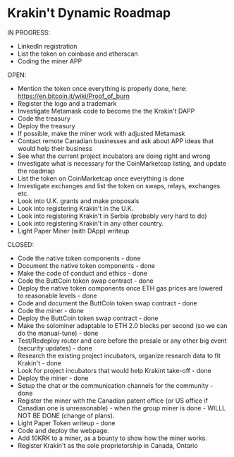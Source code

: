 # Krakin't Dynamic Roadmap

IN PROGRESS:
- LinkedIn registration
- List the token on coinbase and etherscan
- Coding the miner APP

OPEN:
- Mention the token once everything is properly done, here: https://en.bitcoin.it/wiki/Proof_of_burn
- Register the logo and a trademark
- Investigate Metamask code to become the the Krakin't DAPP
- Code the treasury
- Deploy the treasury
- If possible, make the miner work with adjusted Metamask
- Contact remote Canadian businesses and ask about APP ideas that would help their business
- See what the current project incubators are doing right and wrong
- Investigate what is necessary for the CoinMarketcap listing, and update the roadmap
- List the token on CoinMarketcap once everything is done
- Investigate exchanges and list the token on swaps, relays, exchanges etc.
- Look into U.K. grants and make proposals
- Look into registering Krakin't in the U.K.
- Look into registering Krakin't in Serbia (probably very hard to do)
- Look into registering Krakin't in any other country.
- Light Paper Miner (with DApp) writeup


CLOSED:
- Code the native token components - done
- Document the native token components - done
- Make the code of conduct and ethics - done
- Code the ButtCoin token swap contract - done
- Deploy the native token components once ETH gas prices are lowered to reasonable levels - done
- Code and document the ButtCoin token swap contract - done
- Code the miner - done
- Deploy the ButtCoin token swap contract - done
- Make the solominer adaptable to ETH 2.0 blocks per second (so we can do the manual-tune) - done
- Test/Redeploy router and core before the presale or any other big event (security updates) - done
- Research the existing project incubators, organize research data to fit Krakin't - done
- Look for project incubators that would help Krakint take-off - done
- Deploy the miner - done
- Setup the chat or the communication channels for the community - done
- Register the miner with the Canadian patent office (or US office if Canadian one is unreasonable) - when the group miner is done - WILLL NOT BE DONE (change of plans).
- Light Paper Token writeup - done
- Code and deploy the webpage.
- Add 10KRK to a miner, as a bounty to show how the miner works. 
- Register Krakin't as the sole proprietorship in Canada, Ontario

